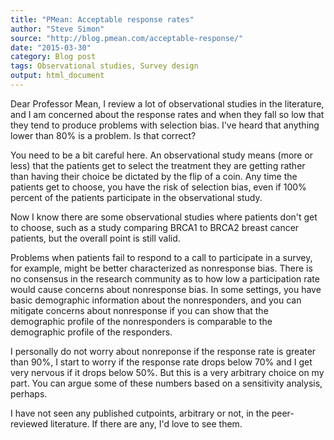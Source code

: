 ```yaml
---
title: "PMean: Acceptable response rates"
author: "Steve Simon"
source: "http://blog.pmean.com/acceptable-response/"
date: "2015-03-30"
category: Blog post
tags: Observational studies, Survey design
output: html_document
---
```


Dear Professor Mean, I review a lot of observational studies in the
literature, and I am concerned about the response rates and when they
fall so low that they tend to produce problems with selection bias. I've
heard that anything lower than 80% is a problem. Is that
correct?

<!---More--->

You need to be a bit careful here. An observational study means (more or
less) that the patients get to select the treatment they are getting
rather than having their choice be dictated by the flip of a coin. Any
time the patients get to choose, you have the risk of selection bias,
even if 100% percent of the patients participate in the observational
study.

Now I know there are some observational studies where patients don't get
to choose, such as a study comparing BRCA1 to BRCA2 breast cancer
patients, but the overall point is still valid.

Problems when patients fail to respond to a call to participate in a
survey, for example, might be better characterized as nonresponse bias.
There is no consensus in the research community as to how low a
participation rate would cause concerns about nonresponse bias. In some
settings, you have basic demographic information about the
nonresponders, and you can mitigate concerns about nonresponse if you
can show that the demographic profile of the nonresponders is comparable
to the demographic profile of the responders.

I personally do not worry about nonreponse if the response rate is
greater than 90%, I start to worry if the response rate drops below 70%
and I get very nervous if it drops below 50%. But this is a very
arbitrary choice on my part. You can argue some of these numbers based
on a sensitivity analysis, perhaps.

I have not seen any published cutpoints, arbitrary or not, in the
peer-reviewed literature. If there are any, I'd love to see them.






